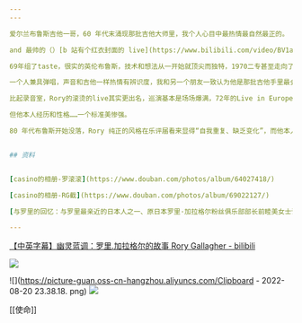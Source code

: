 ```yaml
---
---

爱尔兰布鲁斯吉他一哥，60 年代末涌现那批吉他大师里，我个人心目中最热情最自然最正的。

and 最帅的（）[b 站有个红衣封面的 live](https://www.bilibili.com/video/BV1a3411L7Wf)，71 年 25 岁，摄像头推个特写，我直接心脏骤停。

69年组了taste，很实的英伦布鲁斯，技术和想法从一开始就顶尖而独特，1970二专甚至走向了当时流行的fusion，他在里面亲自吹了萨克斯。后来散伙单飞甚至更成功，72年巅峰期，他在当年甚至打败了Eric Clapton成为最受欢迎的吉他手。

一个人兼具弹唱，声音和吉他一样热情有辨识度，我和另一个朋友一致认为他是那批吉他手里最会唱歌的。除了布鲁斯吉他和口琴，还很擅长原声吉他、曼陀铃、班卓，所以有非常多优秀的爱尔兰民谣风格曲目。（他一个人就能完成吉他调戏主唱传统艺能(· ·;)）

比起录音室，Rory的滚烫的live其实更出名，巡演基本是场场爆满，72年的Live in Europe和74年的Irish Tour在所有现场专里应该都排得上号，80年代还和Muddy Waters合作了一场现场。

但他本人经历和性格……一个标准美惨强。

80 年代布鲁斯开始没落，Rory 纯正的风格在乐评届看来显得“自我重复、缺乏变化”，而他本人在 90 年代因为手术并发症不幸病逝。从此之后 Rory 似乎被遗忘了，听 blues 的人清楚他的地位，但我很少看见他在主流叙事里被提起。绝对的 underrated，Rory Gallagher 怎么该变成遗珠，他理应嵌在布鲁斯摇滚乐手界最耀眼的位置上，甚至不需要贴上爱尔兰民族标签也已经够耀眼。


## 资料


[casino的相册-罗滚滚](https://www.douban.com/photos/album/64027418/)

[casino的相册-RG截](https://www.douban.com/photos/album/69022127/)

[与罗里的回忆：与罗里最亲近的日本人之一、原日本罗里·加拉格尔粉丝俱乐部部长前睦美女士访谈 - 小组讨论 - 豆瓣](https://m.douban.com/group/topic/209024107/)

---
```


[【中英字幕】幽灵蓝调：罗里.加拉格尔的故事 Rory Gallagher - bilibili](https://www.bilibili.com/video/BV1a3411L7Wf?spm_id_from=333.337.search-card.all.click&vd_source=edb3b9d2edcf09617c0c07c0499efd40)


![](https://picture-guan.oss-cn-hangzhou.aliyuncs.com/20220820233350.png)

![](https://picture-guan.oss-cn-hangzhou.aliyuncs.com/Clipboard - 2022-08-20 23.38.18. png)
![](https://picture-guan.oss-cn-hangzhou.aliyuncs.com/2022-08-20.png)

[[使命]]